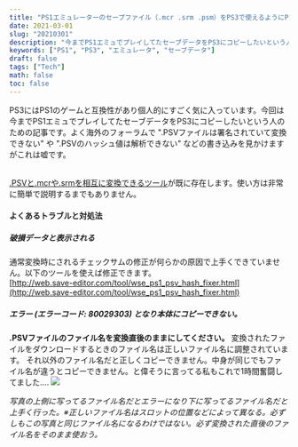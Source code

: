 ```yaml
---
title: "PS1エミュレーターのセーブファイル（.mcr .srm .psm）をPS3で使えるようにPSVに変換する"
date: 2021-03-01
slug: "20210301"
description: "今までPS1エミュでプレイしてたセーブデータをPS3にコピーしたいという人のための記事"
keywords: ["PS1", "PS3", "エミュレータ", "セーブデータ"]
draft: false
tags: ["Tech"]
math: false
toc: false
---
```



PS3にはPS1のゲームと互換性があり個人的にすごく気に入っています。今回は今までPS1エミュでプレイしてたセーブデータをPS3にコピーしたいという人のための記事です。よく海外のフォーラムで ".PSVファイルは署名されていて変換できない" や ".PSVのハッシュ値は解析できない" などの書き込みを見かけますがこれは嘘です。<br><br>

[.PSVと.mcrや.srmを相互に変換できるツール](http://web.save-editor.com/tool/wse_ps1_save_converter.html)が既に存在します。使い方は非常に簡単で説明するまでもありません。


#### よくあるトラブルと対処法

##### 破損データと表示される
通常変換時にされるチェックサムの修正が何らかの原因で上手くできていません。以下のツールを使えば修正できます。  
[http://web.save-editor.com/tool/wse_ps1_psv_hash_fixer.html](http://web.save-editor.com/tool/wse_ps1_psv_hash_fixer.html)

##### エラー (エラーコード: 80029303) となり本体にコピーできない。
**.PSVファイルのファイル名を変換直後のままにしてください。** 変換されたファイルをダウンロードするときのファイル名は正しいファイル名に調整されています。
それ以外のファイル名だと正しくコピーできません。中身が同じでもファイル名が違うとコピーできません。と偉そうに言ってる私もこれで1時間奮闘してました....
<img src="/images/20210301103050.png">

*写真の上側に写ってるファイル名だとエラーになり下に写ってるファイル名だと上手く行った。※正しいファイル名はスロットの位置などによって異なる。必ずしもこの写真と同じファイル名になるわけではない。必ず変換された直後のファイル名をそのまま使おう。*
